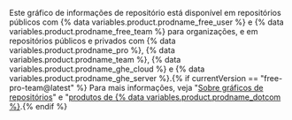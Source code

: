 Este gráfico de informações de repositório está disponível em repositórios públicos com {% data variables.product.prodname_free_user %} e {% data variables.product.prodname_free_team %} para organizações, e em repositórios públicos e privados com {% data variables.product.prodname_pro %}, {% data variables.product.prodname_team %}, {% data variables.product.prodname_ghe_cloud %} e {% data variables.product.prodname_ghe_server %}.{% if currentVersion == "free-pro-team@latest" %} Para mais informações, veja "[Sobre gráficos de repositórios](/articles/about-repository-graphs)" e "[produtos de {% data variables.product.prodname_dotcom %}](/articles/github-s-products).{% endif %}
